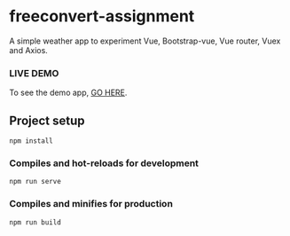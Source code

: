 # freeconvert-assignment

A simple weather app to experiment Vue, Bootstrap-vue, Vue router, Vuex and Axios.

### LIVE DEMO
To see the demo app, [GO HERE](https://suvro404.github.io/freeconvert-assignment-app).

## Project setup
```
npm install
```

### Compiles and hot-reloads for development
```
npm run serve
```

### Compiles and minifies for production
```
npm run build
```

